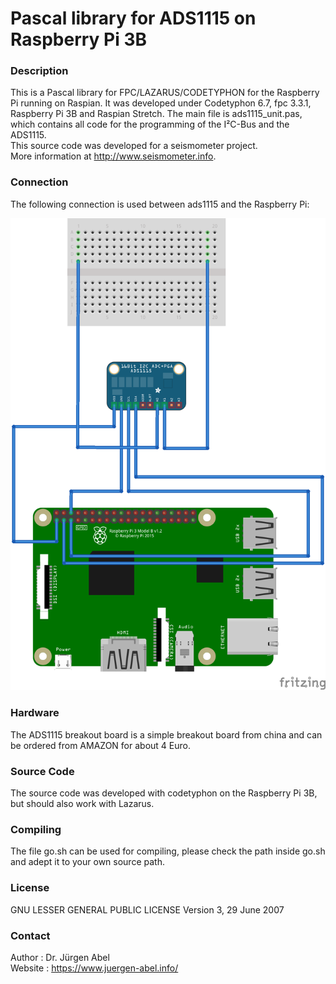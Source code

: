 # Pascal library for ADS1115 on Raspberry Pi 3B

### Description
This is a Pascal library for FPC/LAZARUS/CODETYPHON for the Raspberry Pi running on Raspian.
It was developed under Codetyphon 6.7, fpc 3.3.1, Raspberry Pi 3B and Raspian Stretch.
The main file is ads1115_unit.pas, which contains all code for the programming of the I²C-Bus and the ADS1115.<br />
This source code was developed for a seismometer project.<br />
More information at http://www.seismometer.info.

### Connection
The following connection is used between ads1115 and the Raspberry Pi:

![images/raspberry_ads1115_library_steckplatine_transparent.png](images/raspberry_ads1115_library_steckplatine_transparent.png)<br>

### Hardware
The ADS1115 breakout board is a simple breakout board from china and can be ordered from AMAZON for about 4 Euro.<br />

### Source Code
The source code was developed with codetyphon on the Raspberry Pi 3B, but should also work with Lazarus.

### Compiling
The file go.sh can be used for compiling, please check the path inside go.sh and adept it to your own source path.

### License
GNU LESSER GENERAL PUBLIC LICENSE Version 3, 29 June 2007

### Contact
Author  : Dr. Jürgen Abel<br />
Website : https://www.juergen-abel.info/<br />
